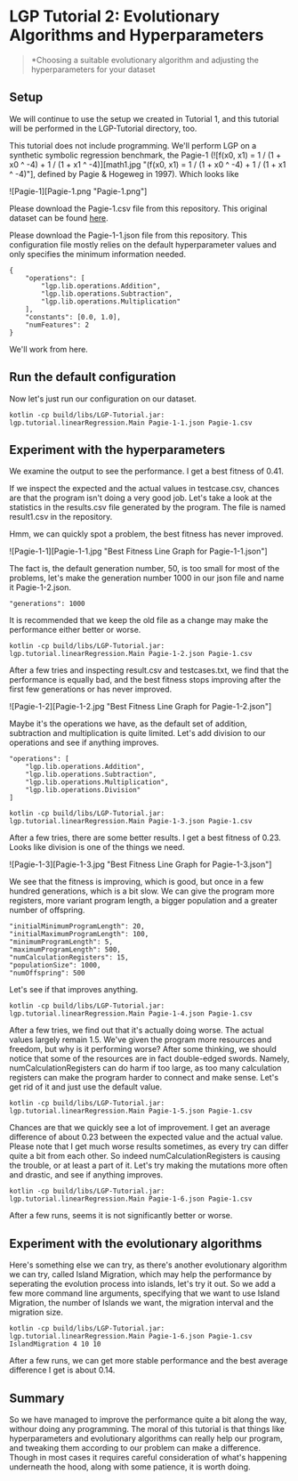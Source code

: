 # LGP Tutorial 2: Evolutionary Algorithms and Hyperparameters

> *Choosing a suitable evolutionary algorithm and adjusting the hyperparameters for your dataset

## Setup

We will continue to use the setup we created in Tutorial 1, and this tutorial will be performed in the LGP-Tutorial directory, too.

This tutorial does not include programming. We'll perform LGP on a synthetic symbolic regression benchmark, the Pagie-1 (![f(x0, x1) = 1 / (1 + x0 ^ -4) + 1 / (1 + x1 ^ -4)][math1.jpg "(f(x0, x1) = 1 / (1 + x0 ^ -4) + 1 / (1 + x1 ^ -4)"], defined by Pagie & Hogeweg in 1997). Which looks like

![Pagie-1][Pagie-1.png "Pagie-1.png"]

Please download the Pagie-1.csv file from this repository. This original dataset can be found [here](https://github.com/PonyGE/PonyGE2/blob/master/datasets/Paige1/Train.txt).

Please download the Pagie-1-1.json file from this repository. This configuration file mostly relies on the default hyperparameter values and only specifies the minimum information needed.

```
{
    "operations": [
        "lgp.lib.operations.Addition",
        "lgp.lib.operations.Subtraction",
        "lgp.lib.operations.Multiplication"
    ],
    "constants": [0.0, 1.0],
    "numFeatures": 2
}
```

We'll work from here.

## Run the default configuration

Now let's just run our configuration on our dataset.

```
kotlin -cp build/libs/LGP-Tutorial.jar: lgp.tutorial.linearRegression.Main Pagie-1-1.json Pagie-1.csv
```

## Experiment with the hyperparameters

We examine the output to see the performance. I get a best fitness of 0.41.

If we inspect the expected and the actual values in testcase.csv, chances are that the program isn't doing a very good job. Let's take a look at the statistics in the results.csv file generated by the program. The file is named result1.csv in the repository.

Hmm, we can quickly spot a problem, the best fitness has never improved.

![Pagie-1-1][Pagie-1-1.jpg "Best Fitness Line Graph for Pagie-1-1.json"]

The fact is, the default generation number, 50, is too small for most of the problems, let's make the generation number 1000 in our json file and name it Pagie-1-2.json.

```
"generations": 1000
```

It is recommended that we keep the old file as a change may make the performance either better or worse.

```
kotlin -cp build/libs/LGP-Tutorial.jar: lgp.tutorial.linearRegression.Main Pagie-1-2.json Pagie-1.csv
```

After a few tries and inspecting result.csv and testcases.txt, we find that the performance is equally bad, and the best fitness stops improving after the first few generations or has never improved.

![Pagie-1-2][Pagie-1-2.jpg "Best Fitness Line Graph for Pagie-1-2.json"]

Maybe it's the operations we have, as the default set of addition, subtraction and multiplication is quite limited. Let's add division to our operations and see if anything improves.

```
"operations": [
    "lgp.lib.operations.Addition",
    "lgp.lib.operations.Subtraction",
    "lgp.lib.operations.Multiplication",
    "lgp.lib.operations.Division"
]
```

```
kotlin -cp build/libs/LGP-Tutorial.jar: lgp.tutorial.linearRegression.Main Pagie-1-3.json Pagie-1.csv
```

After a few tries, there are some better results. I get a best fitness of 0.23. Looks like division is one of the things we need.

![Pagie-1-3][Pagie-1-3.jpg "Best Fitness Line Graph for Pagie-1-3.json"]

We see that the fitness is improving, which is good, but once in a few hundred generations, which is a bit slow. We can give the program more registers, more variant program length, a bigger population and a greater number of offspring.

```
"initialMinimumProgramLength": 20,
"initialMaximumProgramLength": 100,
"minimumProgramLength": 5,
"maximumProgramLength": 500,
"numCalculationRegisters": 15,
"populationSize": 1000,
"numOffspring": 500
```

Let's see if that improves anything.

```
kotlin -cp build/libs/LGP-Tutorial.jar: lgp.tutorial.linearRegression.Main Pagie-1-4.json Pagie-1.csv
```

After a few tries, we find out that it's actually doing worse. The actual values largely remain 1.5. We've given the program more resources and freedom, but why is it performing worse? After some thinking, we should notice that some of the resources are in fact double-edged swords. Namely, numCalculationRegisters can do harm if too large, as too many calculation registers can make the program harder to connect and make sense. Let's get rid of it and just use the default value.

```
kotlin -cp build/libs/LGP-Tutorial.jar: lgp.tutorial.linearRegression.Main Pagie-1-5.json Pagie-1.csv
```

Chances are that we quickly see a lot of improvement. I get an average difference of about 0.23 between the expected value and the actual value. Please note that I get much worse results sometimes, as every try can differ quite a bit from each other. So indeed numCalculationRegisters is causing the trouble, or at least a part of it. Let's try making the mutations more often and drastic, and see if anything improves.

```
kotlin -cp build/libs/LGP-Tutorial.jar: lgp.tutorial.linearRegression.Main Pagie-1-6.json Pagie-1.csv
```

After a few runs, seems it is not significantly better or worse.

## Experiment with the evolutionary algorithms

Here's something else we can try, as there's another evolutionary algorithm we can try, called Island Migration, which may help the performance by seperating the evolution process into islands, let's try it out. So we add a few more command line arguments, specifying that we want to use Island Migration, the number of Islands we want, the migration interval and the migration size.

```
kotlin -cp build/libs/LGP-Tutorial.jar: lgp.tutorial.linearRegression.Main Pagie-1-6.json Pagie-1.csv IslandMigration 4 10 10
```

After a few runs, we can get more stable performance and the best average difference I get is about 0.14.

## Summary

So we have managed to improve the performance quite a bit along the way, withour doing any programming. The moral of this tutorial is that things like hyperparameters and evolutionary algorithms can really help our program, and tweaking them according to our problem can make a difference. Though in most cases it requires careful consideration of what's happening underneath the hood, along with some patience, it is worth doing.
